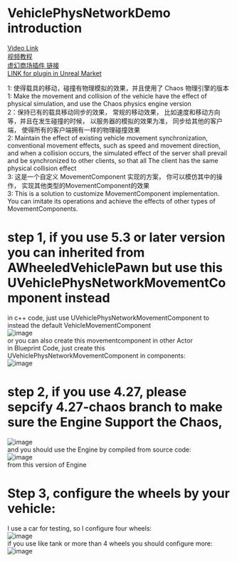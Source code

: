 # VehiclePhysNetworkDemo introduction

[Video Link](https://youtu.be/PXeCDExed7k)  
[视频教程](https://www.bilibili.com/video/BV1vA411C7dc/)  
[虚幻商场插件 链接](https://www.unrealengine.com/marketplace/zh-CN/product/VehiclePhysNetwork)  
[LINK for plugin in Unreal Market](https://www.unrealengine.com/marketplace/zh-CN/product/VehiclePhysNetwork)    

1: 使得载具的移动，碰撞有物理模拟的效果，并且使用了 Chaos 物理引擎的版本   
1: Make the movement and collision of the vehicle have the effect of physical simulation, and use the Chaos physics engine version   
2：保持已有的载具移动同步的效果， 常规的移动效果， 比如速度和移动方向等，并且在发生碰撞的时候， 以服务器的模拟的效果为准， 同步给其他的客户端， 使得所有的客户端拥有一样的物理碰撞效果   
2: Maintain the effect of existing vehicle movement synchronization, conventional movement effects, such as speed and movement direction, and when a collision occurs, the simulated effect of the server shall prevail and be synchronized to other clients, so that all The client has the same physical collision effect   
3: 这是一个自定义 MovementComponent 实现的方案， 你可以模仿其中的操作， 实现其他类型的MovementComponent的效果   
3: This is a solution to customize MovementComponent implementation. You can imitate its operations and achieve the effects of other types of MovementComponents.    

# step 1, if you use 5.3 or later version you can inherited from AWheeledVehiclePawn but use this UVehiclePhysNetworkMovementComponent instead
in c++ code, just use UVehiclePhysNetworkMovementComponent to instead the default VehicleMovementComponent    
![image](https://github.com/WanWanHa/MarketPlaceDemo/assets/8192020/8f14929c-95a4-4199-aa0b-563d8765b867)   
or you can also create this movementcomponent in other Actor    
in Blueprint Code, just create this UVehiclePhysNetworkMovementComponent in components:   
![image](https://github.com/WanWanHa/MarketPlaceDemo/assets/8192020/2f45382d-f1dd-45a3-9bb3-7c9c3d0dfe56)   

# step 2, if you use 4.27, please sepcify 4.27-chaos branch to make sure the Engine Support the Chaos,    
![image](https://github.com/WanWanHa/MarketPlaceDemo/assets/8192020/e2ccef4d-bd98-416c-9bc2-59ddac83358f)    
and you should use the Engine by compiled from source code:   
![image](https://github.com/WanWanHa/MarketPlaceDemo/assets/8192020/af937787-0555-447e-8895-032fc1ae60a4)    
from this version of Engine    



# Step 3, configure the wheels by your vehicle:     
I use a car for testing, so I configure four wheels:    
![image](https://github.com/WanWanHa/MarketPlaceDemo/assets/8192020/29efce13-3c08-4b9f-9b3d-0f93e9d0c9ec)    
if you use like tank or more than 4 wheels you should configure more:   
![image](https://github.com/WanWanHa/MarketPlaceDemo/assets/8192020/411c2b40-a074-4221-aeeb-138faef77316)   


